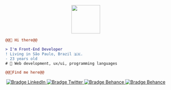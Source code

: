 <p align="center">
  <img src="https://camo.githubusercontent.com/b0fa06ee100360ae8811a115c133de7848891e3b/68747470733a2f2f6769746875622e6769746875626173736574732e636f6d2f696d616765732f6d6f6e612d776869737065722e676966" width="90px">
</p>
  
```diff
@@👋 Hi there@@

> I'm Front-End Developer
! Living in São Paulo, Brazil 🇧🇷.
- 23 years old
# 📖 Web development, ux/ui, programming languages
```

```diff
@@👋Find me here@@
```

<p align="center">
    <a href="https://www.linkedin.com/in/marianamorais000/" target="_blank">
      <img src="https://img.shields.io/badge/--D76967?logo=linkedin&style=flat-rounded&for-the-badge&logoColor=202020" alt="Bradge LinkedIn" />
    </a>
   <a href="https://twitter.com/marimorais0" target="_blank">
      <img src="https://img.shields.io/badge/--D76967?logo=twitter&style=flat-rounded&for-the-badge&logoColor=202020" alt="Bradge Twitter" />
   </a>
   <a href="https://www.behance.net/marianamorais0" target="_blank">
      <img src="https://img.shields.io/badge/--D76967?logo=behance&style=flat-rounded&for-the-badge&logoColor=202020" alt="Bradge Behance" />
   </a>
   <a href="https://codepen.io/marimorais" target="_blank">
      <img src="https://img.shields.io/badge/--D76967?logo=codepen&style=flat-rounded&for-the-badge&logoColor=202020" alt="Bradge Behance" />
   </a>
</p>
